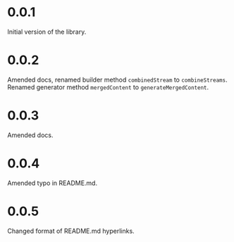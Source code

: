 # 0.0.1

Initial version of the library.

# 0.0.2

Amended docs, renamed builder method `combinedStream` to `combineStreams`.
Renamed generator method `mergedContent` to `generateMergedContent`.

# 0.0.3

Amended docs.

# 0.0.4

Amended typo in README.md.

# 0.0.5

Changed format of README.md hyperlinks.